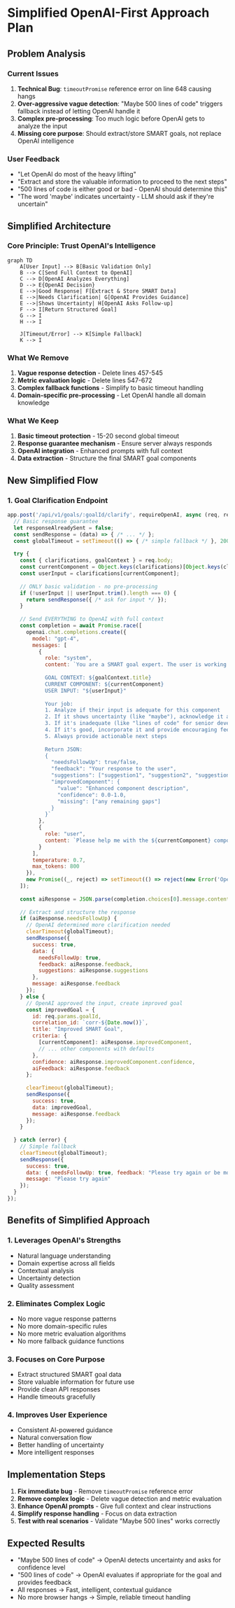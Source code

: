 # Simplified OpenAI-First Approach Plan

## Problem Analysis

### Current Issues
1. **Technical Bug**: `timeoutPromise` reference error on line 648 causing hangs
2. **Over-aggressive vague detection**: "Maybe 500 lines of code" triggers fallback instead of letting OpenAI handle it
3. **Complex pre-processing**: Too much logic before OpenAI gets to analyze the input
4. **Missing core purpose**: Should extract/store SMART goals, not replace OpenAI intelligence

### User Feedback
- "Let OpenAI do most of the heavy lifting"
- "Extract and store the valuable information to proceed to the next steps"
- "500 lines of code is either good or bad - OpenAI should determine this"
- "The word 'maybe' indicates uncertainty - LLM should ask if they're uncertain"

## Simplified Architecture

### Core Principle: Trust OpenAI's Intelligence

```mermaid
graph TD
    A[User Input] --> B[Basic Validation Only]
    B --> C[Send Full Context to OpenAI]
    C --> D[OpenAI Analyzes Everything]
    D --> E{OpenAI Decision}
    E -->|Good Response| F[Extract & Store SMART Data]
    E -->|Needs Clarification| G[OpenAI Provides Guidance]
    E -->|Shows Uncertainty| H[OpenAI Asks Follow-up]
    F --> I[Return Structured Goal]
    G --> I
    H --> I
    
    J[Timeout/Error] --> K[Simple Fallback]
    K --> I
```

### What We Remove
1. **Vague response detection** - Delete lines 457-545
2. **Metric evaluation logic** - Delete lines 547-672  
3. **Complex fallback functions** - Simplify to basic timeout handling
4. **Domain-specific pre-processing** - Let OpenAI handle all domain knowledge

### What We Keep
1. **Basic timeout protection** - 15-20 second global timeout
2. **Response guarantee mechanism** - Ensure server always responds
3. **OpenAI integration** - Enhanced prompts with full context
4. **Data extraction** - Structure the final SMART goal components

## New Simplified Flow

### 1. Goal Clarification Endpoint
```javascript
app.post('/api/v1/goals/:goalId/clarify', requireOpenAI, async (req, res) => {
  // Basic response guarantee
  let responseAlreadySent = false;
  const sendResponse = (data) => { /* ... */ };
  const globalTimeout = setTimeout(() => { /* simple fallback */ }, 20000);
  
  try {
    const { clarifications, goalContext } = req.body;
    const currentComponent = Object.keys(clarifications)[Object.keys(clarifications).length - 1];
    const userInput = clarifications[currentComponent];
    
    // ONLY basic validation - no pre-processing
    if (!userInput || userInput.trim().length === 0) {
      return sendResponse({ /* ask for input */ });
    }
    
    // Send EVERYTHING to OpenAI with full context
    const completion = await Promise.race([
      openai.chat.completions.create({
        model: "gpt-4",
        messages: [
          {
            role: "system",
            content: `You are a SMART goal expert. The user is working on the "${currentComponent}" component of their goal.
            
            GOAL CONTEXT: ${goalContext.title}
            CURRENT COMPONENT: ${currentComponent}
            USER INPUT: "${userInput}"
            
            Your job:
            1. Analyze if their input is adequate for this component
            2. If it shows uncertainty (like "maybe"), acknowledge it and help them build confidence
            3. If it's inadequate (like "lines of code" for senior developer goals), explain why and suggest better alternatives
            4. If it's good, incorporate it and provide encouraging feedback
            5. Always provide actionable next steps
            
            Return JSON:
            {
              "needsFollowUp": true/false,
              "feedback": "Your response to the user",
              "suggestions": ["suggestion1", "suggestion2", "suggestion3"],
              "improvedComponent": {
                "value": "Enhanced component description",
                "confidence": 0.0-1.0,
                "missing": ["any remaining gaps"]
              }
            }`
          },
          {
            role: "user", 
            content: `Please help me with the ${currentComponent} component. My input: "${userInput}"`
          }
        ],
        temperature: 0.7,
        max_tokens: 800
      }),
      new Promise((_, reject) => setTimeout(() => reject(new Error('OpenAI timeout')), 15000))
    ]);
    
    const aiResponse = JSON.parse(completion.choices[0].message.content);
    
    // Extract and structure the response
    if (aiResponse.needsFollowUp) {
      // OpenAI determined more clarification needed
      clearTimeout(globalTimeout);
      sendResponse({
        success: true,
        data: {
          needsFollowUp: true,
          feedback: aiResponse.feedback,
          suggestions: aiResponse.suggestions
        },
        message: aiResponse.feedback
      });
    } else {
      // OpenAI approved the input, create improved goal
      const improvedGoal = {
        id: req.params.goalId,
        correlation_id: `corr-${Date.now()}`,
        title: "Improved SMART Goal",
        criteria: {
          [currentComponent]: aiResponse.improvedComponent,
          // ... other components with defaults
        },
        confidence: aiResponse.improvedComponent.confidence,
        aiFeedback: aiResponse.feedback
      };
      
      clearTimeout(globalTimeout);
      sendResponse({
        success: true,
        data: improvedGoal,
        message: aiResponse.feedback
      });
    }
    
  } catch (error) {
    // Simple fallback
    clearTimeout(globalTimeout);
    sendResponse({
      success: true,
      data: { needsFollowUp: true, feedback: "Please try again or be more specific." },
      message: "Please try again"
    });
  }
});
```

## Benefits of Simplified Approach

### 1. **Leverages OpenAI's Strengths**
- Natural language understanding
- Domain expertise across all fields
- Contextual analysis
- Uncertainty detection
- Quality assessment

### 2. **Eliminates Complex Logic**
- No more vague response patterns
- No more domain-specific rules
- No more metric evaluation algorithms
- No more fallback guidance functions

### 3. **Focuses on Core Purpose**
- Extract structured SMART goal data
- Store valuable information for future use
- Provide clean API responses
- Handle timeouts gracefully

### 4. **Improves User Experience**
- Consistent AI-powered guidance
- Natural conversation flow
- Better handling of uncertainty
- More intelligent responses

## Implementation Steps

1. **Fix immediate bug** - Remove `timeoutPromise` reference error
2. **Remove complex logic** - Delete vague detection and metric evaluation
3. **Enhance OpenAI prompts** - Give full context and clear instructions
4. **Simplify response handling** - Focus on data extraction
5. **Test with real scenarios** - Validate "Maybe 500 lines" works correctly

## Expected Results

- "Maybe 500 lines of code" → OpenAI detects uncertainty and asks for confidence level
- "500 lines of code" → OpenAI evaluates if appropriate for the goal and provides feedback
- All responses → Fast, intelligent, contextual guidance
- No more browser hangs → Simple, reliable timeout handling